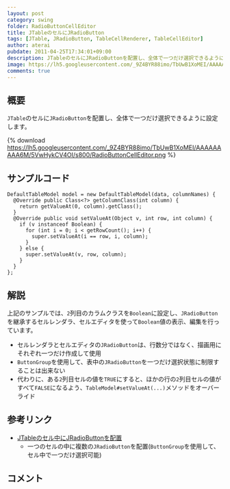 ```yaml
---
layout: post
category: swing
folder: RadioButtonCellEditor
title: JTableのセルにJRadioButton
tags: [JTable, JRadioButton, TableCellRenderer, TableCellEditor]
author: aterai
pubdate: 2011-04-25T17:34:01+09:00
description: JTableのセルにJRadioButtonを配置し、全体で一つだけ選択できるように設定します。
image: https://lh5.googleusercontent.com/_9Z4BYR88imo/TbUwB1XoMEI/AAAAAAAAA6M/5VwHykCV4OI/s800/RadioButtonCellEditor.png
comments: true
---
```

## 概要
`JTable`のセルに`JRadioButton`を配置し、全体で一つだけ選択できるように設定します。

{% download https://lh5.googleusercontent.com/_9Z4BYR88imo/TbUwB1XoMEI/AAAAAAAAA6M/5VwHykCV4OI/s800/RadioButtonCellEditor.png %}

## サンプルコード
<pre class="prettyprint"><code>DefaultTableModel model = new DefaultTableModel(data, columnNames) {
  @Override public Class&lt;?&gt; getColumnClass(int column) {
    return getValueAt(0, column).getClass();
  }
  @Override public void setValueAt(Object v, int row, int column) {
    if (v instanceof Boolean) {
      for (int i = 0; i &lt; getRowCount(); i++) {
        super.setValueAt(i == row, i, column);
      }
    } else {
      super.setValueAt(v, row, column);
    }
  }
};
</code></pre>

## 解説
上記のサンプルでは、`2`列目のカラムクラスを`Boolean`に設定し、`JRadioButton`を継承するセルレンダラ、セルエディタを使って`Boolean`値の表示、編集を行っています。

- セルレンダラとセルエディタの`JRadioButton`は、行数分ではなく、描画用にそれぞれ一つだけ作成して使用
- `ButtonGroup`を使用して、表中の`JRadioButton`を一つだけ選択状態に制限することは出来ない
- 代わりに、ある`2`列目セルの値を`TRUE`にすると、ほかの行の`2`列目セルの値がすべて`FALSE`になるよう、`TableModel#setValueAt(...)`メソッドをオーバーライド

<!-- dummy comment line for breaking list -->

## 参考リンク
- [JTableのセル中にJRadioButtonを配置](http://ateraimemo.com/Swing/RadioButtonsInTableCell.html)
    - 一つのセルの中に複数の`JRadioButton`を配置(`ButtonGroup`を使用して、セル中で一つだけ選択可能)

<!-- dummy comment line for breaking list -->

## コメント
